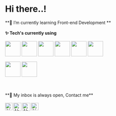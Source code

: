 <h1> Hi there..!  </h1>


<!-- **🔭 I’m currently working on my <a href="https://www.piyushp7pravin.tech/"><b>Portfolio Website</b> </a> and Twitter Sentiment Analysis Project**<br> -->
**🌱 I’m currently learning Front-end Development **
<br>
<br>
**✨ Tech's currently using** <br>
<br>
<code><a href="https://www.python.org/" target="_blank"><img height="50" src="https://cdn.svgporn.com/logos/python.svg"></a></code>
<code><a href="https://www.postgresql.org/" target="_blank"><img height="50" src="https://cdn.svgporn.com/logos/postgresql.svg"></a></code>
<code><a href="https://www.sqlite.org/" target="_blank"><img height="50" src="https://cdn.svgporn.com/logos/sqlite.svg"></a></code>
<code><a href="https://www.djangoproject.com/" target = "_blank"><img height="50" src ="https://cdn.svgporn.com/logos/django.svg"></a></code>
<code><a href="https://www.javascript.com/" target="_blank"><img height="50" src="https://cdn.svgporn.com/logos/javascript.svg"></a></code> 
<code><a href="https://www.elastic.co/kibana" target="_blank"><img height="50" src="https://cdn.svgporn.com/logos/kibana.svg"></a></code> 
<!--<code><a href="https://www.javascript.com/" target="_blank"><img height="50" src="https://www.vectorlogo.zone/logos/javascript/javascript-ar21.svg"></a></code> -->
<a href="https://www.w3.org/TR/CSS/" target="_blank"> <img height ="50" src="https://cdn.svgporn.com/logos/css-3.svg"></a></code>
<a href="https://html.spec.whatwg.org/" target="_blank"> <img height ="50" src="https://cdn.svgporn.com/logos/html-5.svg"></a></code>
<!-- <br>
<br>
<br>
**🌱 Looking forward to learn:** <br>
<br>
<code><a href="https://reactjs.org/" target="_blank"><img height="50" src="https://www.vectorlogo.zone/logos/reactjs/reactjs-ar21.svg"></a></code>
<br> -->
<br>
<br>
**💬 My inbox is always open, Contact me**
<br>
<br> 
  <a href="https://www.linkedin.com/in/bhattaabhishek/">
   <img align="left" alt="Abhishek Bhatta | Linkedin" width="24px" src="https://github.com/piyushP7pravin/piyushP7pravin/blob/master/Linkedin.svg" />
  </a>
  <a href="mailto:abhiibhatta@gmail.com">
    <img align="left" alt="Abhishek Bhatta | Gmail" width="26px" src="https://github.com/piyushP7pravin/piyushP7pravin/blob/master/Gmail.svg" />
  </a>
  <a href="https://twitter.com/username_Abh">
    <img align="left" alt="Abhishek Bhatta | Twitter" width="26px" src="https://github.com/piyushP7pravin/piyushP7pravin/blob/master/Twitter.svg" />
  </a>
  <a href="https://www.instagram.com/username_abh/">
    <img align="left" alt="Abhishek Bhatta | Instagram" width="24px" src="https://github.com/piyushP7pravin/piyushP7pravin/blob/master/Instagram.svg" />
  </a>
<br>
<br>
